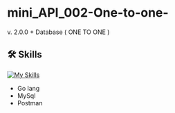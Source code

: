 # mini_API_002-One-to-one-
v. 2.0.0  + Database  ( ONE TO ONE )

## 🛠 Skills
[![My Skills](https://skillicons.dev/icons?i=go,mysql,postman)](https://skillicons.dev)
- Go lang
- MySql
- Postman
